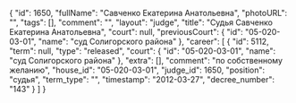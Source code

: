 {
    "id": 1650,
    "fullName": "Савченко Екатерина Анатольевна",
    "photoURL": "",
    "tags": [],
    "comment": "",
    "layout": "judge",
    "title": "Судья Савченко Екатерина Анатольевна",
    "court": null,
    "previousCourt": {
        "id": "05-020-03-01",
        "name": "суд Солигорского района"
    },
    "career": [
        {
            "id": 5112,
            "term": null,
            "type": "released",
            "court": {
                "id": "05-020-03-01",
                "name": "суд Солигорского района"
            },
            "extra": [],
            "comment": "по собственному желанию",
            "house_id": "05-020-03-01",
            "judge_id": 1650,
            "position": "судья",
            "term_type": "",
            "timestamp": "2012-03-27",
            "decree_number": "143"
        }
    ]
}